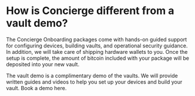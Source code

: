 # How is Concierge different from a vault demo?


The Concierge Onboarding packages come with hands-on guided support for configuring devices, building vaults, and operational security guidance. In addition, we will take care of shipping hardware wallets to you. Once the setup is complete, the amount of bitcoin included with your package will be deposited into your new vault.

The vault demo is a complimentary demo of the vaults. We will provide written guides and videos to help you set up your devices and build your vault. Book a demo here.

